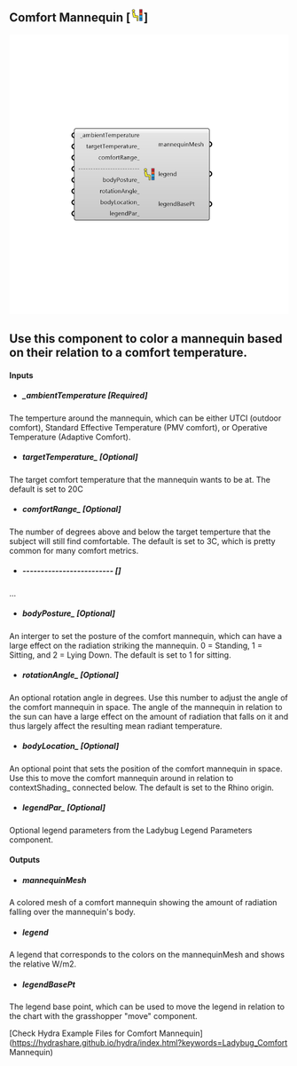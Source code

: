 ## Comfort Mannequin [![](../../images/icons/Comfort_Mannequin.png)]

![](../../images/components/Comfort_Mannequin.png)

Use this component to color a mannequin based on their relation to a comfort temperature.
 -
 

#### Inputs
* ##### _ambientTemperature [Required]
The temperture around the mannequin, which can be either UTCI (outdoor comfort), Standard Effective Temperature (PMV comfort), or Operative Temperature (Adaptive Comfort).
* ##### targetTemperature_ [Optional]
The target comfort temperature that the mannequin wants to be at.  The default is set to 20C
* ##### comfortRange_ [Optional]
The number of degrees above and below the target temperture that the subject will still find comfortable.  The default is set to 3C, which is pretty common for many comfort metrics.
* ##### ------------------------- []
...
* ##### bodyPosture_ [Optional]
An interger to set the posture of the comfort mannequin, which can have a large effect on the radiation striking the mannequin.  0 = Standing, 1 = Sitting, and 2 = Lying Down.  The default is set to 1 for sitting.
* ##### rotationAngle_ [Optional]
An optional rotation angle in degrees.  Use this number to adjust the angle of the comfort mannequin in space.  The angle of the mannequin in relation to the sun can have a large effect on the amount of radiation that falls on it and thus largely affect the resulting mean radiant temperature.
* ##### bodyLocation_ [Optional]
An optional point that sets the position of the comfort mannequin in space.  Use this to move the comfort mannequin around in relation to contextShading_ connected below. The default is set to the Rhino origin.
* ##### legendPar_ [Optional]
Optional legend parameters from the Ladybug Legend Parameters component.

#### Outputs
* ##### mannequinMesh
A colored mesh of a comfort mannequin showing the amount of radiation falling over the mannequin's body.
* ##### legend
A legend that corresponds to the colors on the mannequinMesh and shows the relative W/m2.
* ##### legendBasePt
The legend base point, which can be used to move the legend in relation to the chart with the grasshopper "move" component.


[Check Hydra Example Files for Comfort Mannequin](https://hydrashare.github.io/hydra/index.html?keywords=Ladybug_Comfort Mannequin)